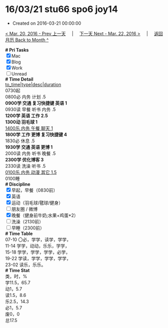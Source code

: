 # 16/03/21 stu66 spo6 joy14

- Created on 2016-03-21 00:00:00

[< Mar. 20, 2016 - Prev 上一天](/lifelogs/2016/03/d20.md) &nbsp; &nbsp; | &nbsp; &nbsp; [下一天 Next - Mar. 22, 2016 >](/lifelogs/2016/03/d22.md) &nbsp; &nbsp; |  &nbsp; &nbsp; [返回月历 Back to Month ^](/lifelogs/2016/03/index.md)
<br/><div><b># Pri Tasks</b></div><div><input checked="true" type="checkbox"/>Mac</div><div><input checked="true" type="checkbox"/>Blog</div><div><input checked="true" type="checkbox"/>Work</div><div><input type="checkbox"/>Unread</div><div><b># Time Detail</b></div><div><u>to_time|type|desc|duration</u></div><div>0730起</div><div>0800必 内务 计划 .5</div><div><b>0900学 交通 复习快捷键 英语 1</b></div><div>0930读 早餐 听书 内务 .5</div><div><b>1200学 英语 工作 2.5</b></div><div><b>1300动 羽毛球 1</b></div><div><u>1400乐 内务 午餐 聊天 1</u></div><div><b>1800学 工作 更博 复习快捷键 4</b></div><div>1830必 休息 .5</div><div><b>1930学 交通 英语 更博 1</b></div><div>2000读 内务 听书 晚餐 .5</div><div><b>2300学 优化博客 3</b></div><div>2330读 洗澡 听书 .5</div><div><u>0100乐 内务 动漫 其它 1.5</u></div><div>0100睡</div><div><b># Discipline</b></div><div><input checked="true" type="checkbox"/>早起，早餐（0830前）</div><div><input checked="true" type="checkbox"/>英语</div><div><input checked="true" type="checkbox"/>运动（羽毛球/毽球/健身）</div><div><input type="checkbox"/>朋友圈 / 微博</div><div><input checked="true" type="checkbox"/>晚餐（健身前牛奶;水果+鸡蛋*2）</div><div><input type="checkbox"/>洗澡（2130前）</div><div><input type="checkbox"/>早睡（2300前）</div><div><b># Time Table</b></div><div>07-10 〇必，学学，读学，学学，</div><div>11-14 学学，动动，乐乐，学学，</div><div>15-18 学学，学学，学学，必学，</div><div>19-22 学读，学学，学学，学学，</div><div>23-02 读乐，乐乐。</div><div><b># Time Stat</b></div><div>类，时，%</div><div>学11.5，65.7</div><div>动1，5.7</div><div>读1.5，8.6</div><div>乐2.5，14.3</div><div>必1，5.7</div><div>废0，0</div><div>总17.5</div>
